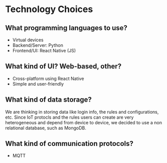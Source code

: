 # Technology Choices

## What programming languages to use?
* Virtual devices
* Backend/Server: Python
* Frontend/UI: React Native (JS)

## What kind of UI? Web-based, other?

* Cross-platform using React Native
* Simple and user-friendly

## What kind of data storage?

We are thinking in storing data like login info, the rules and configurations, etc. Since IoT protocls and the rules users can create are very heterogeneous and depend from device to device, we decided to use a non relational database, such as MongoDB.

## What kind of communication protocols?

* MQTT